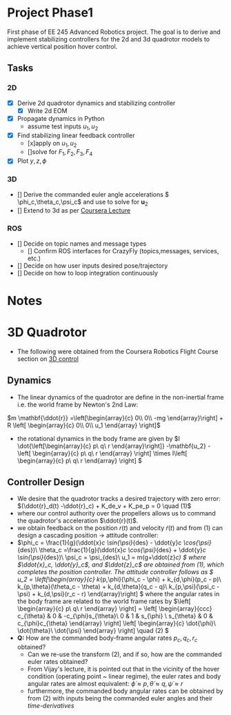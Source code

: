 # Project Phase1
First phase of EE 245 Advanced Robotics project. The goal is to derive and implement stabilizing controllers for the 2d and 3d quadrotor models to achieve vertical position hover control.

## Tasks
### 2D
- [x] Derive 2d quadrotor dynamics and stabilizing controller
  - [x] Write 2d EOM
- [x] Propagate dynamics in Python
    - assume test inputs $u_1, u_2$ 
- [x] Find stabilizing linear feedback controller
    - [x]apply on $u_1,u_2$
    - []solve for $F_1,F_2,F_3,F_4$
- [x] Plot $y,z,\phi$
### 3D
- [] Derive the commanded euler angle accelerations $ \phi_c,\theta_c,\psi_c$ and use to solve for $\textbf{u}_2$
- [] Extend to 3d as per [Coursera Lecture](https://www.coursera.org/learn/robotics-flight/lecture/zpCD1/3-d-quadrotor-control)
### ROS
- [] Decide on topic names and message types
    - [] Confirm ROS interfaces for CrazyFly (topics,messages, services, etc.)
- [] Decide on how user inputs desired pose/trajectory
- [] Decide on how to loop integration continuously
    
  
# Notes
# 3D Quadrotor
- The following were obtained from the Coursera Robotics Flight Course section on [3D control](https://www.coursera.org/learn/robotics-flight/lecture/zpCD1/3-d-quadrotor-control)
## Dynamics 
- The linear dynamics of the quadrotor are define in the non-inertial frame i.e. the world frame by Newton's 2nd Law:

$m \mathbf{\ddot{r}} =\left[\begin{array}{c}
        0\\
        0\\
        -mg
    \end{array}\right] + R \left[
        \begin{array}{c}
            0\\
            0\\
            u_1
        \end{array}
    \right]$
- the rotational dynamics in the body frame are given by 
$I \dot{\left[\begin{array}{c}
        p\\
        q\\
        r
    \end{array}\right]} -\mathbf{u_2} - \left[
        \begin{array}{c}
            p\\
            q\\
            r
        \end{array}
    \right] \times 
    I\left[
        \begin{array}{c}
            p\\
            q\\
            r
        \end{array}
    \right]
$
## Controller Design
- We desire that the quadrotor tracks a desired trajectory with zero error:
$(\ddot{r}_d(t) -\ddot{r}_c) + K_de_v + K_pe_p = 0 \quad (1)$
- where our control authority over the propellers allows us to command the quadrotor's acceleration $\ddot{r}(t)$.
- we obtain feedback on the position $r(t)$ and velocity $\dot{r}(t)$ and from (1) can design a cascading  position $\rightarrow$ attitude controller:
- $\phi_c = \frac{1}{g}(\ddot{x}_c \sin{\psi}_{des} - \ddot{y}_c \cos{\psi}_{des})\\
\theta_c =\frac{1}{g}(\ddot{x}_c \cos{\psi}_{des} + \ddot{y}_c \sin{\psi}_{des})\\
\psi_c = \psi_{des}\\
u_1 = m(g+\ddot{z}_c)
$
where $\ddot{x}_c, \ddot{y}_c$, and $\ddot{z}_c$ are obtained from $(1)$, which completes the position controller. The attitude controller follows as
$
u_2 = \left[\begin{array}{c}
        k_{p,\phi}(\phi_c - \phi) + k_{d,\phi}(p_c - p)\\
        k_{p,\theta}(\theta_c - \theta) + k_{d,\theta}(q_c - q)\\
        k_{p,\psi}(\psi_c - \psi) + k_{d,\psi}(r_c - r) 
    \end{array}\right]
$
where the angular rates in the body frame are related to the world frame rates by
$\left[
    \begin{array}{c}
        p\\
        q\\
        r
    \end{array}
\right]
=
\left[
    \begin{array}{ccc}
        c_{\theta} & 0 & -c_{\phi}s_{\theta}\\
        0 & 1 & s_{\phi} \\
        s_{\theta} & 0 & c_{\phi}c_{\theta}
    \end{array}
\right]
\left[
    \begin{array}{c}
        \dot{\phi}\\
        \dot{\theta}\\
        \dot{\psi}
    \end{array}
\right] \quad (2)
$
- **Q:** How are the commanded body-frame angular rates $p_c,q_c,r_c$ obtained?
    - Can we re-use the transform $(2)$, and if so, how are the commanded euler rates obtained?
    - From Vijay's lecture, it is pointed out that in the vicinity of the hover condition (operating point ~ linear regime), the euler rates and body angular rates are almost equivalent: $\dot{\phi} \approx p,\dot{\theta} \approx q,\dot{\psi} \approx r$
    - furthermore, the commanded body angular rates can be obtained by from $(2)$ with inputs being the commanded euler angles and their *time-derivatives* 
